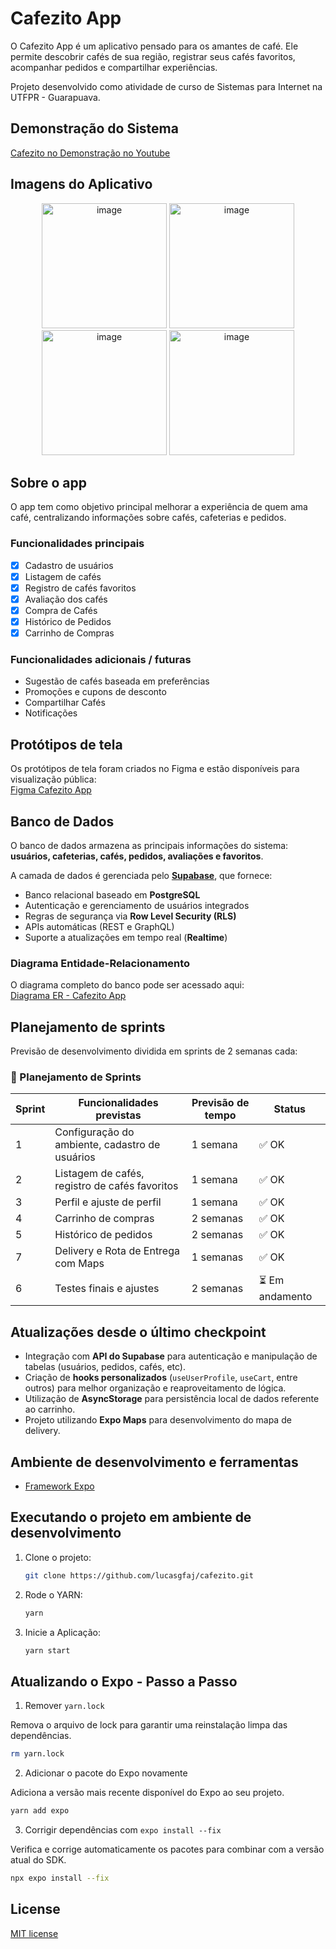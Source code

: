 # Cafezito App

O Cafezito App é um aplicativo pensado para os amantes de café. Ele permite descobrir cafés de sua região, registrar seus cafés favoritos, acompanhar pedidos e compartilhar experiências.

Projeto desenvolvido como atividade de curso de Sistemas para Internet na UTFPR - Guarapuava.

## Demonstração do Sistema

[Cafezito no Demonstração no Youtube](https://www.youtube.com/coloque-o-link-aqui)

## Imagens do Aplicativo
<p align="center">
   <img width="200" alt="image" src="https://github.com/user-attachments/assets/56e0de3d-b90e-449e-b0dd-0dfd24de39eb" />
   <img width="200" alt="image" src="https://github.com/user-attachments/assets/be019f06-5522-47ce-9905-a6cf5f87faba" />
   <img width="200" alt="image" src="https://github.com/user-attachments/assets/202a66ee-585f-4c44-b8a7-9dbfbdebf7ac" />
   <img width="200" alt="image" src="https://github.com/user-attachments/assets/3d78a4de-144c-4015-9b25-d793c948a83a" />
</p>


## Sobre o app

O app tem como objetivo principal melhorar a experiência de quem ama café, centralizando informações sobre cafés, cafeterias e pedidos.

### Funcionalidades principais
- [x] Cadastro de usuários
- [x] Listagem de cafés
- [x] Registro de cafés favoritos
- [x] Avaliação dos cafés
- [x] Compra de Cafés
- [x] Histórico de Pedidos
- [X] Carrinho de Compras

### Funcionalidades adicionais / futuras
- Sugestão de cafés baseada em preferências
- Promoções e cupons de desconto
- Compartilhar Cafés
- Notificações
   
## Protótipos de tela

Os protótipos de tela foram criados no Figma e estão disponíveis para visualização pública:  
[Figma Cafezito App](https://www.figma.com/design/dnHIbg0CA0LHI5DLtZBeey/Coffee-Shop-Mobile-App-Design--Community-?node-id=2-2&m=dev&t=j8uoSRgw0Z1dW2JU-1)

## Banco de Dados

O banco de dados armazena as principais informações do sistema: **usuários, cafeterias, cafés, pedidos, avaliações e favoritos**.  

A camada de dados é gerenciada pelo **[Supabase](https://supabase.com/)**, que fornece:  
- Banco relacional baseado em **PostgreSQL**  
- Autenticação e gerenciamento de usuários integrados  
- Regras de segurança via **Row Level Security (RLS)**  
- APIs automáticas (REST e GraphQL)  
- Suporte a atualizações em tempo real (**Realtime**)  

### Diagrama Entidade-Relacionamento
O diagrama completo do banco pode ser acessado aqui:  
[Diagrama ER - Cafezito App](https://dbdiagram.io/d/Cafezito-68ac61921e7a6119677b448b)
## Planejamento de sprints

Previsão de desenvolvimento dividida em sprints de 2 semanas cada:

### 📅 Planejamento de Sprints

| Sprint | Funcionalidades previstas                                  | Previsão de tempo | Status          |
|--------|------------------------------------------------------------|-------------------|-----------------|
| 1      | Configuração do ambiente, cadastro de usuários             | 1 semana          | ✅ OK           |
| 2      | Listagem de cafés, registro de cafés favoritos             | 1 semana          | ✅ OK           |
| 3      | Perfil e ajuste de perfil                                  | 1 semana          | ✅ OK           |
| 4      | Carrinho de compras                                        | 2 semanas         | ✅ OK           |
| 5      | Histórico de pedidos                                       | 2 semanas         | ✅ OK           |
| 7      | Delivery e Rota de Entrega com Maps                        | 1 semanas         | ✅ OK |
| 6      | Testes finais e ajustes                                    | 2 semanas         | ⏳ Em andamento |

## Atualizações desde o último checkpoint

- Integração com **API do Supabase** para autenticação e manipulação de tabelas (usuários, pedidos, cafés, etc).
- Criação de **hooks personalizados** (`useUserProfile`, `useCart`, entre outros) para melhor organização e reaproveitamento de lógica.
- Utilização de **AsyncStorage** para persistência local de dados referente ao carrinho.
- Projeto utilizando **Expo Maps** para desenvolvimento do mapa de delivery.

## Ambiente de desenvolvimento e ferramentas

- [Framework Expo](https://expo.dev/)

## Executando o projeto em ambiente de desenvolvimento

1. Clone o projeto:

    ```bash
    git clone https://github.com/lucasgfaj/cafezito.git
    ```

2. Rode o YARN:

    ```bash
    yarn
    ```
3. Inicie a Aplicação:

   ```bash
   yarn start
    ```

## Atualizando o Expo - Passo a Passo

1. Remover `yarn.lock`

Remova o arquivo de lock para garantir uma reinstalação limpa das dependências.

```bash
rm yarn.lock
```

2. Adicionar o pacote do Expo novamente

Adiciona a versão mais recente disponível do Expo ao seu projeto.

```bash
yarn add expo
```

3. Corrigir dependências com `expo install --fix`

Verifica e corrige automaticamente os pacotes para combinar com a versão atual do SDK.

```bash
npx expo install --fix
```
## License

[MIT license](https://opensource.org/licenses/MIT)
